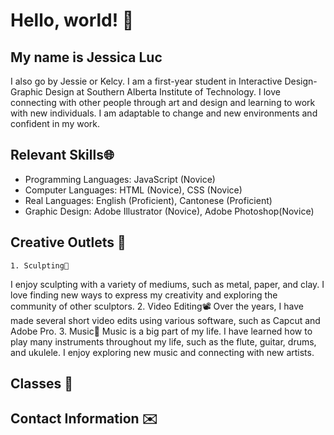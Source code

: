 # Hello, world! 👋 
## My name is Jessica Luc 
I also go by Jessie or Kelcy. I am a first-year student in Interactive Design-Graphic Design at Southern Alberta Institute of Technology. I love connecting with other people through art and design and learning to work with new individuals. I am adaptable to change and new environments and confident in my work. 
## Relevant Skills🌐
-	Programming Languages: JavaScript (Novice)
-	Computer Languages: HTML (Novice), CSS (Novice)
-	Real Languages: English (Proficient), Cantonese (Proficient)
-	Graphic Design: Adobe Illustrator (Novice), Adobe Photoshop(Novice)
## Creative Outlets 🎨
	1. Sculpting🗿
 I enjoy sculpting with a variety of mediums, such as metal, paper, and clay. I love finding new ways to express my creativity and exploring the community of other sculptors.
	2. Video Editing📽️
 Over the years, I have made several short video edits using various software, such as Capcut and Adobe Pro.
	3. Music🎵
 Music is a big part of my life. I have learned how to play many instruments throughout my life, such as the flute, guitar, drums, and ukulele. I enjoy exploring new music and connecting with new artists.
## Classes 🏫
## Contact Information ✉️